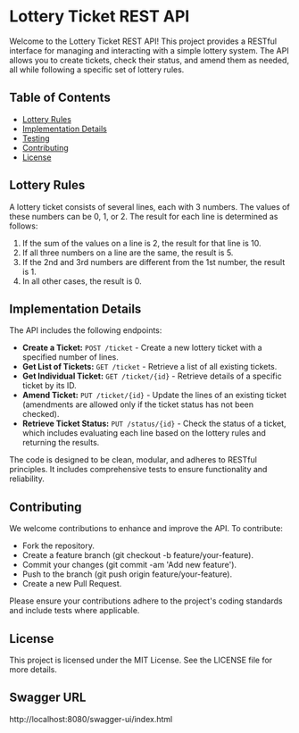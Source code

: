 # Lottery Ticket REST API

Welcome to the Lottery Ticket REST API! This project provides a RESTful interface for managing and interacting with a simple lottery system. The API allows you to create tickets, check their status, and amend them as needed, all while following a specific set of lottery rules.

## Table of Contents

- [Lottery Rules](#lottery-rules)
- [Implementation Details](#implementation-details)
- [Testing](#testing)
- [Contributing](#contributing)
- [License](#license)

## Lottery Rules

A lottery ticket consists of several lines, each with 3 numbers. The values of these numbers can be 0, 1, or 2. The result for each line is determined as follows:

1. If the sum of the values on a line is 2, the result for that line is 10.
2. If all three numbers on a line are the same, the result is 5.
3. If the 2nd and 3rd numbers are different from the 1st number, the result is 1.
4. In all other cases, the result is 0.

## Implementation Details

The API includes the following endpoints:

- **Create a Ticket:** `POST /ticket` - Create a new lottery ticket with a specified number of lines.
- **Get List of Tickets:** `GET /ticket` - Retrieve a list of all existing tickets.
- **Get Individual Ticket:** `GET /ticket/{id}` - Retrieve details of a specific ticket by its ID.
- **Amend Ticket:** `PUT /ticket/{id}` - Update the lines of an existing ticket (amendments are allowed only if the ticket status has not been checked).
- **Retrieve Ticket Status:** `PUT /status/{id}` - Check the status of a ticket, which includes evaluating each line based on the lottery rules and returning the results.

The code is designed to be clean, modular, and adheres to RESTful principles. It includes comprehensive tests to ensure functionality and reliability.

## Contributing
We welcome contributions to enhance and improve the API. To contribute:

- Fork the repository.
- Create a feature branch (git checkout -b feature/your-feature).
- Commit your changes (git commit -am 'Add new feature').
- Push to the branch (git push origin feature/your-feature).
- Create a new Pull Request.
  
Please ensure your contributions adhere to the project's coding standards and include tests where applicable.

## License
This project is licensed under the MIT License. See the LICENSE file for more details.

## Swagger URL
http://localhost:8080/swagger-ui/index.html
